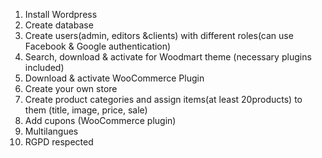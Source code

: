1. Install Wordpress
2. Create database
3. Create users(admin, editors &clients) with different roles(can use Facebook & Google authentication)
4. Search, download & activate for Woodmart theme (necessary plugins included)
5. Download & activate WooCommerce Plugin
6. Create your own store
7. Create product categories and assign items(at least 20products) to them (title, image, price, sale)
8. Add cupons (WooCommerce plugin)
9. Multilangues
10. RGPD respected